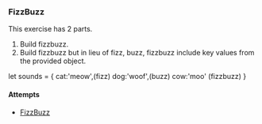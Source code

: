 ### FizzBuzz
This exercise has 2 parts.
1) Build fizzbuzz.
2) Build fizzbuzz but in lieu of fizz, buzz, fizzbuzz include key values from the provided object.

let sounds = {
 cat:'meow',(fizz)
 dog:'woof',(buzz)
 cow:'moo'  (fizzbuzz)
}
#### Attempts

 - [FizzBuzz](./ammFizzBuzz.js)
